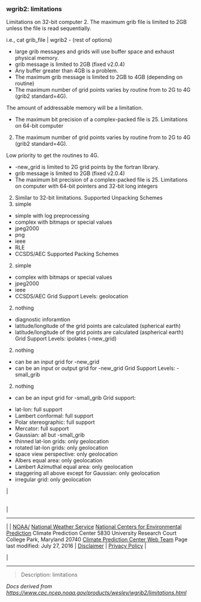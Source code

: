 
### wgrib2: limitations


 Limitations on 32-bit computer
2. The maximum grib file is limited to 2GB unless the file is read sequentially.  

 i.e., cat grib\_file | wgrib2 - (rest of options)
- large grib messages and grids will use buffer space and exhaust physical memory.
- grib message is limited to 2GB (fixed v2.0.4)
- Any buffer greater than 4GB is a problem.
- The maximum grib message is limited to 2GB to 4GB (depending on routine)
- The maximum number of grid points varies by routine from to 2G to 4G (grib2 standard=4G).  

 The amount of addressable memory will be a limitation.
- The maximum bit precision of a complex-packed file is 25.
 Limitations on 64-bit computer
2. The maximum number of grid points varies by routine from to 2G to 4G (grib2 standard=4G).  

 Low priority to get the routines to 4G.   
- -new\_grid is limited to 2G grid points by the fortran library.
- grib message is limited to 2GB (fixed v2.0.4)
- The maximum bit precision of a complex-packed file is 25.
 Limitations on computer with 64-bit pointers and 32-bit long integers
2. Similar to 32-bit limitations.
 Supported Unpacking Schemes
2. simple
- simple with log preprocessing
- complex with bitmaps or special values
- jpeg2000
- png
- ieee
- RLE
- CCSDS/AEC
 Supported Packing Schemes
2. simple
- complex with bitmaps or special values
- jpeg2000
- ieee
- CCSDS/AEC
 Grid Support Levels: geolocation
2. nothing
- diagnostic inforamtion
- latitude/longitude of the grid points are calculated (spherical earth)
- latitude/longitude of the grid points are calculated (aspherical earth)
 Grid Support Levels: ipolates (-new\_grid)
2. nothing
- can be an input grid for -new\_grid
- can be an input or output grid for -new\_grid
 Grid Support Levels: -small\_grib
2. nothing
- can be an input grid for -small\_grib
 Grid support:
* lat-lon: full support
* Lambert conformal: full support
* Polar stereographic: full support
* Mercator: full support
* Gaussian: all but -small\_grib
* thinned lat-lon grids: only geolocation
* rotated lat-lon grids: only geolocation
* space view perspective: only geolocation
* Albers equal area: only geolocation
* Lambert Azimuthal equal area: only geolocation
* staggering all above except for Gaussian: only geolocation
* irregular grid: only geolocation


| 

|  |
| --- |
| 

---

 |
| [NOAA/](https://www.noaa.gov/)
[National Weather Service](https://www.nws.noaa.gov/)
[National Centers for Environmental Prediction](https://www.ncep.noaa.gov/)
 Climate Prediction Center
 5830 University Research Court
 College Park, Maryland 20740
[Climate Prediction Center Web Team](/comment-form.html)
 Page last modified: July 27, 2016
  | [Disclaimer](https://weather.gov/disclaimer.php) |  [Privacy Policy](https://weather.gov/privacy.php) |

 |


----

>Description: limitations

_Docs derived from <https://www.cpc.ncep.noaa.gov/products/wesley/wgrib2/limitations.html>_